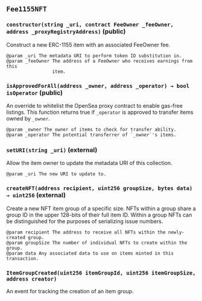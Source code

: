 ## `Fee1155NFT`






### `constructor(string _uri, contract FeeOwner _feeOwner, address _proxyRegistryAddress)` (public)

Construct a new ERC-1155 item with an associated FeeOwner fee.

    @param _uri The metadata URI to perform token ID substitution in.
    @param _feeOwner The address of a FeeOwner who receives earnings from this
                     item.



### `isApprovedForAll(address _owner, address _operator) → bool isOperator` (public)

An override to whitelist the OpenSea proxy contract to enable gas-free
    listings. This function returns true if `_operator` is approved to transfer
    items owned by `_owner`.

    @param _owner The owner of items to check for transfer ability.
    @param _operator The potential transferrer of `_owner`'s items.



### `setURI(string _uri)` (external)

Allow the item owner to update the metadata URI of this collection.

    @param _uri The new URI to update to.



### `createNFT(address recipient, uint256 groupSize, bytes data) → uint256` (external)

Create a new NFT item group of a specific size. NFTs within a group share a
    group ID in the upper 128-bits of their full item ID. Within a group NFTs
    can be distinguished for the purposes of serializing issue numbers.

    @param recipient The address to receive all NFTs within the newly-created group.
    @param groupSize The number of individual NFTs to create within the group.
    @param data Any associated data to use on items minted in this transaction.




### `ItemGroupCreated(uint256 itemGroupId, uint256 itemGroupSize, address creator)`

An event for tracking the creation of an item group.



